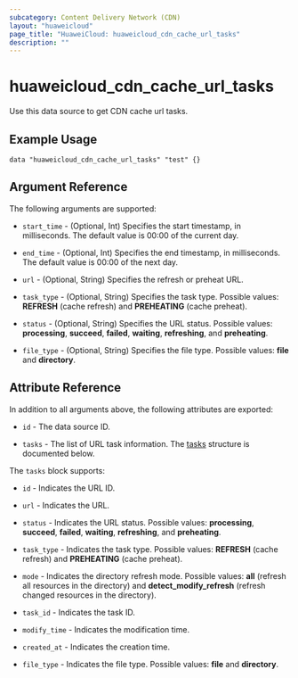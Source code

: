 ```yaml
---
subcategory: Content Delivery Network (CDN)
layout: "huaweicloud"
page_title: "HuaweiCloud: huaweicloud_cdn_cache_url_tasks"
description: ""
---
```


# huaweicloud_cdn_cache_url_tasks

Use this data source to get CDN cache url tasks.

## Example Usage

```hcl
data "huaweicloud_cdn_cache_url_tasks" "test" {}
```

## Argument Reference

The following arguments are supported:

* `start_time` - (Optional, Int) Specifies the start timestamp, in milliseconds. The default value is 00:00 of the
  current day.

* `end_time` - (Optional, Int) Specifies the end timestamp, in milliseconds. The default value is 00:00 of the next day.

* `url` - (Optional, String) Specifies the refresh or preheat URL.

* `task_type` - (Optional, String) Specifies the task type. Possible values: **REFRESH** (cache refresh) and
  **PREHEATING** (cache preheat).

* `status` - (Optional, String) Specifies the URL status. Possible values: **processing**, **succeed**, **failed**,
  **waiting**, **refreshing**, and **preheating**.

* `file_type` - (Optional, String) Specifies the file type. Possible values: **file** and **directory**.

## Attribute Reference

In addition to all arguments above, the following attributes are exported:

* `id` - The data source ID.

* `tasks` - The list of URL task information. The [tasks](#CacheUrlTasks_tasks) structure is documented below.

<a name="CacheUrlTasks_tasks"></a>
The `tasks` block supports:

* `id` - Indicates the URL ID.

* `url` - Indicates the URL.

* `status` - Indicates the URL status. Possible values: **processing**, **succeed**, **failed**, **waiting**,
  **refreshing**, and **preheating**.

* `task_type` - Indicates the task type. Possible values: **REFRESH** (cache refresh) and **PREHEATING** (cache preheat).

* `mode` - Indicates the directory refresh mode. Possible values: **all** (refresh all resources in the directory) and
  **detect_modify_refresh** (refresh changed resources in the directory).

* `task_id` - Indicates the task ID.

* `modify_time` - Indicates the modification time.

* `created_at` - Indicates the creation time.

* `file_type` - Indicates the file type. Possible values: **file** and **directory**.
